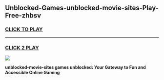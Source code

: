 
## Unblocked-Games-unblocked-movie-sites-Play-Free-zhbsv
<h3>
<a href="https://premium76.site?title=unblocked-movie-sites&ref=15A">CLICK TO PLAY</a></h3>
<hr>

<h3>
<a href="https://premium76.site?title=unblocked-movie-sites&ref=15A">CLICK 2 PLAY</a>
  
</h3>

<a href="https://premium76.site?title=unblocked-movie-sites&ref=15A"><img src="https://clearcache.store/games.png"></a>


**unblocked-movie-sites games unblocked: Your Gateway to Fun and Accessible Online Gaming**
